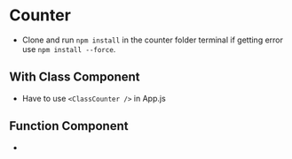 # Counter

- Clone and run `npm install` in the counter folder terminal if getting error use `npm install --force`.

## With Class Component

- Have to use `<ClassCounter />` in App.js

## Function Component

-
